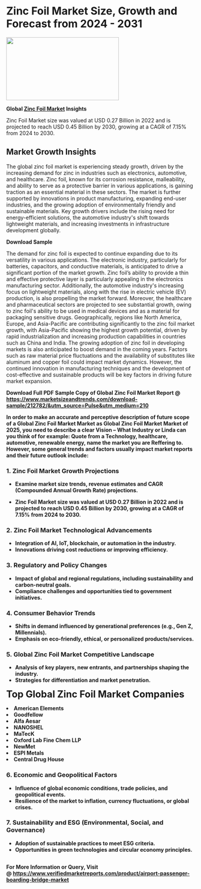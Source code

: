 <H1>Zinc Foil Market Size, Growth and Forecast from 2024 - 2031</H1><img class="aligncenter size-medium wp-image-584254" src="https://thirdeyenews.in/wp-content/uploads/2024/09/Global-Market-Research-300x168.jpeg" alt="" width="300" height="168" /><p><strong>Global&nbsp;<a href="https://www.marketsizeandtrends.com/download-sample/212782/&amp;utm_source=Pulse&amp;utm_medium=210">Zinc Foil Market</a> Insights</strong></p><p>Zinc Foil Market size was valued at USD 0.27 Billion in 2022 and is projected to reach USD 0.45 Billion by 2030, growing at a CAGR of 7.15% from 2024 to 2030.</p><p><h2>Market Growth Insights</h2> <p>The global zinc foil market is experiencing steady growth, driven by the increasing demand for zinc in industries such as electronics, automotive, and healthcare. Zinc foil, known for its corrosion resistance, malleability, and ability to serve as a protective barrier in various applications, is gaining traction as an essential material in these sectors. The market is further supported by innovations in product manufacturing, expanding end-user industries, and the growing adoption of environmentally friendly and sustainable materials. Key growth drivers include the rising need for energy-efficient solutions, the automotive industry's shift towards lightweight materials, and increasing investments in infrastructure development globally.</p> <p><strong>Download Sample</strong></p> <p>The demand for zinc foil is expected to continue expanding due to its versatility in various applications. The electronic industry, particularly for batteries, capacitors, and conductive materials, is anticipated to drive a significant portion of the market growth. Zinc foil’s ability to provide a thin and effective protective layer is particularly appealing in the electronics manufacturing sector. Additionally, the automotive industry's increasing focus on lightweight materials, along with the rise in electric vehicle (EV) production, is also propelling the market forward. Moreover, the healthcare and pharmaceutical sectors are projected to see substantial growth, owing to zinc foil's ability to be used in medical devices and as a material for packaging sensitive drugs. Geographically, regions like North America, Europe, and Asia-Pacific are contributing significantly to the zinc foil market growth, with Asia-Pacific showing the highest growth potential, driven by rapid industrialization and increasing production capabilities in countries such as China and India. The growing adoption of zinc foil in developing markets is also anticipated to boost demand in the coming years. Factors such as raw material price fluctuations and the availability of substitutes like aluminum and copper foil could impact market dynamics. However, the continued innovation in manufacturing techniques and the development of cost-effective and sustainable products will be key factors in driving future market expansion. <p><strong></p><p><span class=""><strong>Download Full PDF Sample Copy of Global Zinc Foil Market Report</strong> @ <a href="https://www.marketsizeandtrends.com/download-sample/212782/&amp;utm_source=Pulse&amp;utm_medium=210" target="_blank">https://www.marketsizeandtrends.com/download-sample/212782/&amp;utm_source=Pulse&amp;utm_medium=210</a></span></p><p>In order to make an accurate and perceptive description of future scope of a Global&nbsp;Zinc Foil Market Market as Global&nbsp;Zinc Foil Market Market of 2025, you need to describe a clear Vision &ndash; What Industry or Linda can you think of for example: Quote from a Technology, healthcare, automotive, renewable energy, name the market you are Reffering to. However, some general trends and factors usually impact market reports and their future outlook include:</p><h3>1.&nbsp;<strong>Zinc Foil Market Growth Projections</strong></h3><ul><li>Examine market size trends, revenue estimates and CAGR (Compounded Annual Growth Rate) projections.</li><li><p>Zinc Foil Market size was valued at USD 0.27 Billion in 2022 and is projected to reach USD 0.45 Billion by 2030, growing at a CAGR of 7.15% from 2024 to 2030.</p></li></ul><h3>2.&nbsp;<strong>Zinc Foil Market Technological Advancements</strong></h3><ul><li>Integration of AI, IoT, blockchain, or automation in the industry.</li><li>Innovations driving cost reductions or improving efficiency.</li></ul><h3>3.&nbsp;<strong>Regulatory and Policy Changes</strong></h3><ul><li>Impact of global and regional regulations, including sustainability and carbon-neutral goals.</li><li>Compliance challenges and opportunities tied to government initiatives.</li></ul><h3>4.&nbsp;<strong>Consumer Behavior Trends</strong></h3><ul><li>Shifts in demand influenced by generational preferences (e.g., Gen Z, Millennials).</li><li>Emphasis on eco-friendly, ethical, or personalized products/services.</li></ul><h3>5.&nbsp;<strong>Global Zinc Foil Market Competitive Landscape</strong></h3><ul><li>Analysis of key players, new entrants, and partnerships shaping the industry.</li><li>Strategies for differentiation and market penetration.</li></ul><p data-pm-slice="1 1 []"><span style="color: inherit; font-family: inherit; font-size: 25px;">Top Global Zinc Foil Market Companies</span></p><div class="" data-test-id=""><p><li>American Elements</li><li> Goodfellow</li><li> Alfa Aesar</li><li> NANOSHEL</li><li> MaTecK</li><li> Oxford Lab Fine Chem LLP</li><li> NewMet</li><li> ESPI Metals</li><li> Central Drug House</li></p></div><h3>6.&nbsp;<strong>Economic and Geopolitical Factors</strong></h3><ul><li>Influence of global economic conditions, trade policies, and geopolitical events.</li><li>Resilience of the market to inflation, currency fluctuations, or global crises.</li></ul><h3>7.&nbsp;<strong>Sustainability and ESG (Environmental, Social, and Governance)</strong></h3><ul><li>Adoption of sustainable practices to meet ESG criteria.</li><li>Opportunities in green technologies and circular economy principles.</li></ul><h2><strong style="font-size: 14px;">For More Information or Query, Visit @&nbsp;</strong><a style="background-color: #ffffff; font-size: 14px;" href="https://www.marketsizeandtrends.com/report/zinc-foil-market/" target="_blank">https://www.verifiedmarketreports.com/product/airport-passenger-boarding-bridge-market</a></h2>
